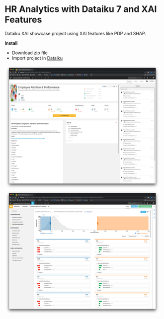 # HR Analytics with Dataiku 7 and XAI Features

Dataiku XAI showcase project using XAI features like PDP and SHAP.   

**Install**
- Download zip file
- Import project in [Dataiku](https://www.dataiku.com/)  

<img src="img/overview.png" alt="overview" width="500"/>

<img src="img/shap.png" alt="overview" width="500"/>
